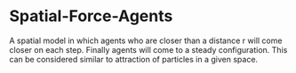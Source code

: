 # Spatial-Force-Agents
A spatial model in which agents who are closer than a distance r will come closer on each step. Finally agents will  come to a steady configuration. This can be considered similar to attraction of particles in a given space. 

